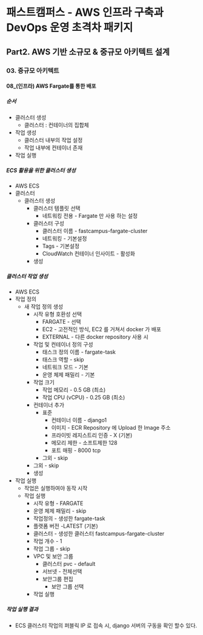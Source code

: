 # 패스트캠퍼스 - AWS 인프라 구축과 DevOps 운영 초격차 패키지

## Part2. AWS 기반 소규모 & 중규모 아키텍트 설계

### 03. 중규모 아키텍트

#### 08_(인프라) AWS Fargate를 통한 배포



##### 순서

* 클러스터 생성
  * 클러스터 : 컨테이너의 집합체
* 작업 생성
  * 클러스터 내부의 작업 설정
  * 작업 내부에 컨테이너 존재
* 작업 실행



##### ECS 활용을 위한 클러스터 생성

* AWS ECS
* 클러스터
  * 클러스터 생성
    * 클러스터 템플릿 선택
      * 네트워킹 전용 - Fargate 만 사용 하는 설정
    * 클러스터 구성
      * 클러스터 이름 - fastcampus-fargate-cluster
      * 네트워킹 - 기본설정
      * Tags - 기본설정
      * CloudWatch 컨테이너 인사이트 - 활성화
    * 생성



##### 클러스터 작업 생성

* AWS ECS
* 작업 정의
  * 새 작업 정의 생성
    * 시작 유형 호환성 선택
      * FARGATE - 선택
      * EC2 - 고전적인 방식, EC2 를 거쳐서 docker 가 배포
      * EXTERNAL - 다른 docker repository 사용 시
    * 작업 및 컨테이너 정의 구성
      * 태스크 정의 이름 - fargate-task
      * 태스크 역할 - skip
      * 네트워크 모드 - 기본
      * 운영 체제 패밀리 - 기본
    * 작업 크기
      * 작업 메모리 - 0.5 GB (최소)
      * 작업 CPU (vCPU) - 0.25 GB (최소)
    * 컨테이너 추가
      * 표준
        * 컨테이너 이름 - django1
        * 이미지 - ECR Repository 에 Upload 한 Image 주소
        * 프라이빗 레지스트리 인증 - X (기본)
        * 메모리 제한 - 소프트제한 128
        * 포트 매핑 - 8000 tcp
      * 그외 - skip
    * 그외 - skip
    * 생성
* 작업 실행
  * 작업은 실행하여야 동작 시작
  * 작업 실행
    * 시작 유형 - FARGATE
    * 운영 체제 패밀리 - skip
    * 작업정의 - 생성한 fargate-task
    * 플랫폼 버전 -LATEST (기본)
    * 클러스터 - 생성한 클러스터 fastcampus-fargate-cluster
    * 작업 개수 - 1
    * 작업 그룹 - skip
    * VPC 및 보안 그룹
      * 클러스터 pvc - default
      * 서브넷 - 전체선택
      * 보안그룹 편집
        * 보안 그룹 선택
    * 작업 실행



##### 작업 실행 결과

* ECS 클러스터 작업의 퍼블릭 IP 로 접속 시, django 서버의 구동을 확인 할수 있다.
